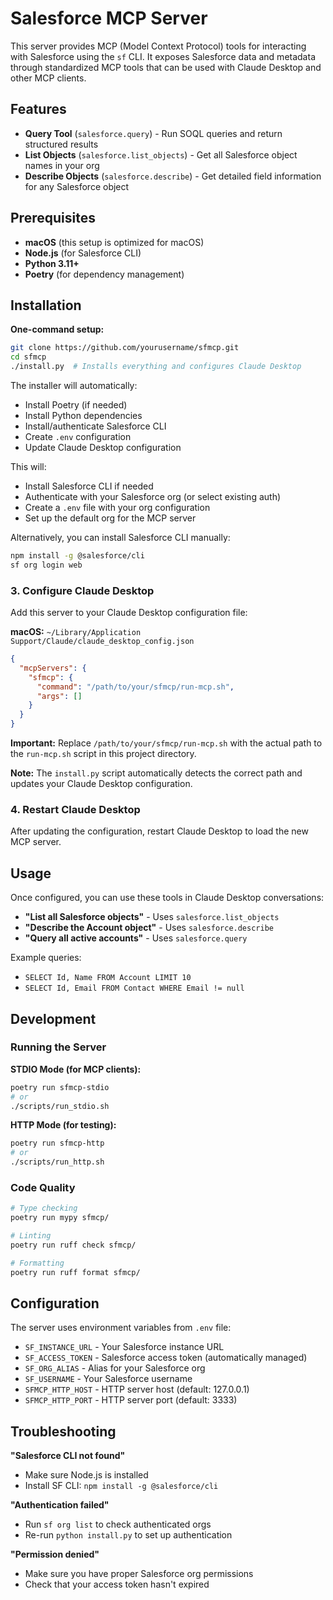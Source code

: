 # Salesforce MCP Server

This server provides MCP (Model Context Protocol) tools for interacting with Salesforce using the `sf` CLI. It exposes Salesforce data and metadata through standardized MCP tools that can be used with Claude Desktop and other MCP clients.

## Features

- **Query Tool** (`salesforce.query`) - Run SOQL queries and return structured results
- **List Objects** (`salesforce.list_objects`) - Get all Salesforce object names in your org
- **Describe Objects** (`salesforce.describe`) - Get detailed field information for any Salesforce object

## Prerequisites

- **macOS** (this setup is optimized for macOS)
- **Node.js** (for Salesforce CLI)
- **Python 3.11+**
- **Poetry** (for dependency management)

## Installation

**One-command setup:**

```bash
git clone https://github.com/yourusername/sfmcp.git
cd sfmcp
./install.py  # Installs everything and configures Claude Desktop
```

The installer will automatically:
- Install Poetry (if needed)
- Install Python dependencies
- Install/authenticate Salesforce CLI
- Create `.env` configuration
- Update Claude Desktop configuration

This will:
- Install Salesforce CLI if needed
- Authenticate with your Salesforce org (or select existing auth)
- Create a `.env` file with your org configuration
- Set up the default org for the MCP server

Alternatively, you can install Salesforce CLI manually:
```bash
npm install -g @salesforce/cli
sf org login web
```

### 3. Configure Claude Desktop

Add this server to your Claude Desktop configuration file:

**macOS:** `~/Library/Application Support/Claude/claude_desktop_config.json`

```json
{
  "mcpServers": {
    "sfmcp": {
      "command": "/path/to/your/sfmcp/run-mcp.sh",
      "args": []
    }
  }
}
```

**Important:** Replace `/path/to/your/sfmcp/run-mcp.sh` with the actual path to the `run-mcp.sh` script in this project directory.

**Note:** The `install.py` script automatically detects the correct path and updates your Claude Desktop configuration.

### 4. Restart Claude Desktop

After updating the configuration, restart Claude Desktop to load the new MCP server.

## Usage

Once configured, you can use these tools in Claude Desktop conversations:

- **"List all Salesforce objects"** - Uses `salesforce.list_objects`
- **"Describe the Account object"** - Uses `salesforce.describe`
- **"Query all active accounts"** - Uses `salesforce.query`

Example queries:
- `SELECT Id, Name FROM Account LIMIT 10`
- `SELECT Id, Email FROM Contact WHERE Email != null`

## Development

### Running the Server

**STDIO Mode (for MCP clients):**
```bash
poetry run sfmcp-stdio
# or
./scripts/run_stdio.sh
```

**HTTP Mode (for testing):**
```bash
poetry run sfmcp-http
# or
./scripts/run_http.sh
```

### Code Quality

```bash
# Type checking
poetry run mypy sfmcp/

# Linting
poetry run ruff check sfmcp/

# Formatting
poetry run ruff format sfmcp/
```

## Configuration

The server uses environment variables from `.env` file:

- `SF_INSTANCE_URL` - Your Salesforce instance URL
- `SF_ACCESS_TOKEN` - Salesforce access token (automatically managed)
- `SF_ORG_ALIAS` - Alias for your Salesforce org
- `SF_USERNAME` - Your Salesforce username
- `SFMCP_HTTP_HOST` - HTTP server host (default: 127.0.0.1)
- `SFMCP_HTTP_PORT` - HTTP server port (default: 3333)

## Troubleshooting

**"Salesforce CLI not found"**
- Make sure Node.js is installed
- Install SF CLI: `npm install -g @salesforce/cli`

**"Authentication failed"**
- Run `sf org list` to check authenticated orgs
- Re-run `python install.py` to set up authentication

**"Permission denied"**
- Make sure you have proper Salesforce org permissions
- Check that your access token hasn't expired
